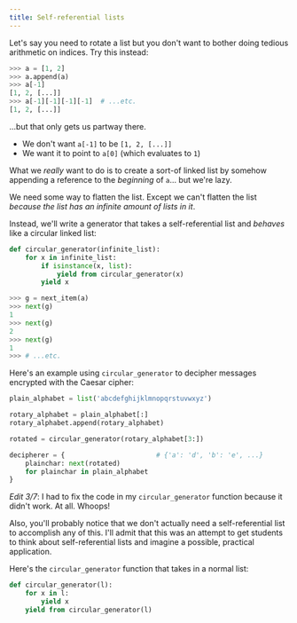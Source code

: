```yaml
---
title: Self-referential lists
---
```


Let's say you need to rotate a list but you don't want to bother doing tedious
arithmetic on indices. Try this instead:

```python
>>> a = [1, 2]
>>> a.append(a)
>>> a[-1]
[1, 2, [...]]
>>> a[-1][-1][-1][-1]  # ...etc.
[1, 2, [...]]
```

...but that only gets us partway there.

- We don't want `a[-1]` to be `[1, 2, [...]]`
- We want it to point to `a[0]` (which evaluates to `1`)

What we _really_ want to do is to create a sort-of linked list by somehow
appending a reference to the _beginning_ of `a`... but we're lazy.

We need some way to flatten the list. Except we can't flatten the list _because
the list has an infinite amount of lists in it_.

Instead, we'll write a generator that takes a self-referential list and
_behaves_ like a circular linked list:

```python
def circular_generator(infinite_list):
    for x in infinite_list:
        if isinstance(x, list):
            yield from circular_generator(x)
        yield x
```

```python
>>> g = next_item(a)
>>> next(g)
1
>>> next(g)
2
>>> next(g)
1
>>> # ...etc.
```

Here's an example using `circular_generator` to decipher messages encrypted
with the Caesar cipher:

```python
plain_alphabet = list('abcdefghijklmnopqrstuvwxyz')

rotary_alphabet = plain_alphabet[:]
rotary_alphabet.append(rotary_alphabet)

rotated = circular_generator(rotary_alphabet[3:])

decipherer = {                       # {'a': 'd', 'b': 'e', ...}
    plainchar: next(rotated)
    for plainchar in plain_alphabet
}
```

_Edit 3/7_: I had to fix the code in my `circular_generator` function because it
didn't work. At all. Whoops!

Also, you'll probably notice that we don't actually need a self-referential
list to accomplish any of this. I'll admit that this was an attempt to get
students to think about self-referential lists and imagine a possible, practical
application.

Here's the `circular_generator` function that takes in a normal list:

```python
def circular_generator(l):
    for x in l:
        yield x
    yield from circular_generator(l)
```
